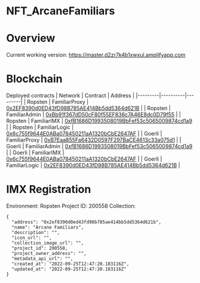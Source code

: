 # NFT_ArcaneFamiliars

# Overview

Current working version:
https://master.d2zr7k4b1xwxul.amplifyapp.com 

# Blockchain

Deployed contracts
| Network | Contract | Address |
|---------|----------|---------|
| Ropsten | FamiliarProxy | [0x2EF8390d0ED43fD98B785AE414Bb5dd5364d621B](https://ropsten.etherscan.io/address/0x2EF8390d0ED43fD98B785AE414Bb5dd5364d621B#code) |
| Ropsten | FamiliarAdmin | [0xBb91f367dD50cF80f55EF836c7A46E8dc0D79f55](0xBb91f367dD50cF80f55EF836c7A46E8dc0D79f55) |
| Ropsten | FamiliarIMX | [0xfB1686D1993508019BbFef53c5065009874cd1a9](https://ropsten.etherscan.io/address/0xfB1686D1993508019BbFef53c5065009874cd1a9#code) |
| Ropsten | FamiliarLogic | [0x6c755f9644E0ABa078450211aA1320bCbE2647AF](0x6c755f9644E0ABa078450211aA1320bCbE2647AF) |
| Goerli | FamiliarProxy | [0xB7Eaa855Fa6432D0597F297BaCE4613c33a075d1](https://goerli.etherscan.io/address/0xB7Eaa855Fa6432D0597F297BaCE4613c33a075d1#code) |
| Goerli | FamiliarAdmin | [0xfB1686D1993508019BbFef53c5065009874cd1a9](https://goerli.etherscan.io/address/0xfB1686D1993508019BbFef53c5065009874cd1a9#code) |
| Goerli | FamiliarIMX | [0x6c755f9644E0ABa078450211aA1320bCbE2647AF](https://goerli.etherscan.io/address/0x6c755f9644E0ABa078450211aA1320bCbE2647AF#code) |
| Goerli | FamiliarLogic | [0x2EF8390d0ED43fD98B785AE414Bb5dd5364d621B](https://goerli.etherscan.io/address/0x2EF8390d0ED43fD98B785AE414Bb5dd5364d621B#code) |

# IMX Registration

Environment: Ropsten
Project ID: 200558
Collection:

    {
      "address": "0x2ef8390d0ed43fd98b785ae414bb5dd5364d621b",
      "name": "Arcane Familiars",
      "description": "",
      "icon_url": "",
      "collection_image_url": "",
      "project_id": 200558,
      "project_owner_address": "",
      "metadata_api_url": "",
      "created_at": "2022-09-25T12:47:20.183116Z",
      "updated_at": "2022-09-25T12:47:20.183116Z"
    }
